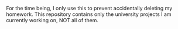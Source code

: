 For the time being, I only use this to prevent accidentally deleting my homework. This repository contains only the university projects I am currently working on, NOT all of them.
